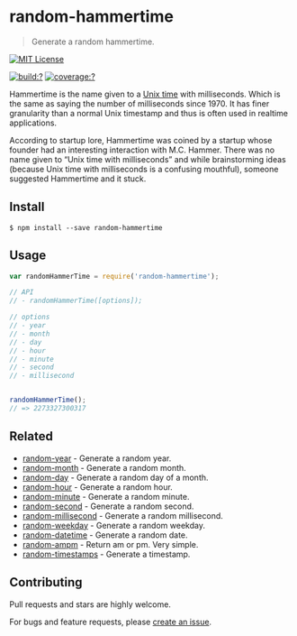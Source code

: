 # random-hammertime

> Generate a random hammertime.

[![MIT License](https://img.shields.io/badge/license-MIT_License-green.svg?style=flat-square)](https://github.com/mock-end/random-hammertime/blob/master/LICENSE)

[![build:?](https://img.shields.io/travis/mock-end/random-hammertime/master.svg?style=flat-square)](https://travis-ci.org/mock-end/random-hammertime)
[![coverage:?](https://img.shields.io/coveralls/mock-end/random-hammertime/master.svg?style=flat-square)](https://coveralls.io/github/mock-end/random-hammertime)


Hammertime is the name given to a [Unix time](http://en.wikipedia.org/wiki/Unix_time) with milliseconds. Which is the same as saying the number of milliseconds since 1970. It has finer granularity than a normal Unix timestamp and thus is often used in realtime applications.

According to startup lore, Hammertime was coined by a startup whose founder had an interesting interaction with M.C. Hammer. There was no name given to “Unix time with milliseconds” and while brainstorming ideas (because Unix time with milliseconds is a confusing mouthful), someone suggested Hammertime and it stuck.


## Install

```
$ npm install --save random-hammertime
```

## Usage

```js
var randomHammerTime = require('random-hammertime');

// API
// - randomHammerTime([options]);

// options
// - year
// - month
// - day
// - hour
// - minute
// - second
// - millisecond


randomHammerTime();
// => 2273327300317
```

## Related

- [random-year](https://github.com/mock-end/random-year) - Generate a random year.
- [random-month](https://github.com/mock-end/random-month) - Generate a random month.
- [random-day](https://github.com/mock-end/random-day) - Generate a random day of a month.
- [random-hour](https://github.com/mock-end/random-hour) - Generate a random hour.
- [random-minute](https://github.com/mock-end/random-minute) - Generate a random minute.
- [random-second](https://github.com/mock-end/random-second) - Generate a random second.
- [random-millisecond](https://github.com/mock-end/random-millisecond) - Generate a random millisecond.
- [random-weekday](https://github.com/mock-end/random-weekday) - Generate a random weekday.
- [random-datetime](https://github.com/mock-end/random-datetime) - Generate a random date. 
- [random-ampm](https://github.com/mock-end/random-ampm) - Return am or pm. Very simple.
- [random-timestamps](https://github.com/mock-end/random-timestamps) - Generate a timestamp. 


## Contributing

Pull requests and stars are highly welcome.

For bugs and feature requests, please [create an issue](https://github.com/mock-end/random-hammertime/issues/new).
